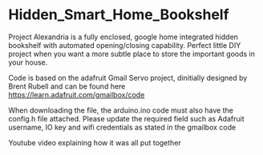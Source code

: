 # Hidden_Smart_Home_Bookshelf
Project Alexandria is a fully enclosed, google home integrated hidden bookshelf with automated opening/closing capability. Perfect little DIY project when you want a more subtle place to store the important goods in your house.


Code is based on the adafruit Gmail Servo project, dinitially designed by Brent Rubell and can be found here https://learn.adafruit.com/gmailbox/code 

When downloading the file, the arduino.ino code must also have the config.h file attached. Please update the required field such as Adafruit username, IO key and wifi credentials as stated in the gmailbox code


Youtube video explaining how it was all put together
